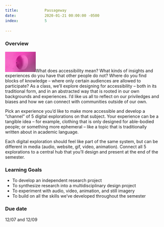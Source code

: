 ```yaml
---
title:            Passageway
date:             2020-01-21 00:00:00 -0500
index:            5

---
```


### Overview
<p style="clear: both;">
  <img src="../assets/images/portal.jpg" width="100" class="syllabus-img">What does accessibility mean? What kinds of insights and experiences do you have that other people do not? Where do you find blocks of knowledge – where only certain audiences are allowed to participate? As a class, we&rsquo;ll explore designing for accessibility – both in its traditional form, and in an abstracted way that is rooted in our own backgrounds and experiences. I&rsquo;d like us all to reflect on our priviledges and biases and how we can connect with communities outside of our own.
</p>
Pick an experience you’d like to make more accessible and develop a “channel” of 5 digital explorations on that subject. Your experience can be a tangible idea – for example, clothing that is only designed for able-bodied people; or something more ephemeral – like a topic that is traditionally written about in academic language.

Each digital exploration should feel like part of the same system, but can be different in media (audio, website, gif, video, animation). Connect all 5 explorations to a central hub that you’ll design and present at the end of the semester.

### Learning Goals
- To develop an independent research project
- To synthesize research into a multidisciplinary design project
- To experiment with audio, video, animation, and still imagery
- To build on all the skills we&rsquo;ve developed throughout the semester


### Due date
12/07 and 12/09
